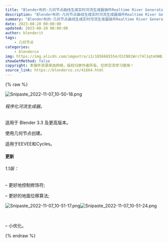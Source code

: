 ```yaml
---
title: "Blender布的-几何节点曲线生成实时河流生成器插件Realtime River Generator v1.1"
description: "Blender布的-几何节点曲线生成实时河流生成器插件Realtime River Generator v1.1"
summary: "Blender布的-几何节点曲线生成实时河流生成器插件Realtime River Generator v1.1"
date: 2023-08-20 00:00:00
updated: 2023-08-20 00:00:00
author: blenderit
tags: 
    - 几何节点
categories:
    - blenderco
img: https://img.alicdn.com/imgextra/i3/1856665554/O1CN01Wrc74l1qtmXWBJ13S_!!1856665554.png
showGetMethod: false
copyright: 本插件资源来自网络，版权归原作者所有，仅供交流学习使用！
source_link: https://blenderco.cn/41664.html
---
```


{% raw %}
<p><img class="aligncenter" src="https://img.alicdn.com/imgextra/i3/1856665554/O1CN01Wrc74l1qtmXWBJ13S_!!1856665554.png" alt="Snipaste_2022-11-07_10-50-18.png"></p><h6>程序化河流生成器。</h6><p>适用于 Blender 3.3 及更高版本。</p><p>使用几何节点创建。</p><p>适用于EEVEE和Cycles。</p><h4>更新</h4><h6>1.1版：</h6><p>– 更好地控制修饰符;</p><p>– 更好的地面位移算法;</p><p><img src="https://img.alicdn.com/imgextra/i4/1856665554/O1CN01llonwY1qtmXeqALST_!!1856665554.png" alt="Snipaste_2022-11-07_10-51-17.png"><img src="https://img.alicdn.com/imgextra/i3/1856665554/O1CN01uK3WSn1qtmXRRut7V_!!1856665554.png" alt="Snipaste_2022-11-07_10-51-24.png"></p><p> </p><p>– 小优化。</p>
<div style="display: none">blenderco</div>
{% endraw %}